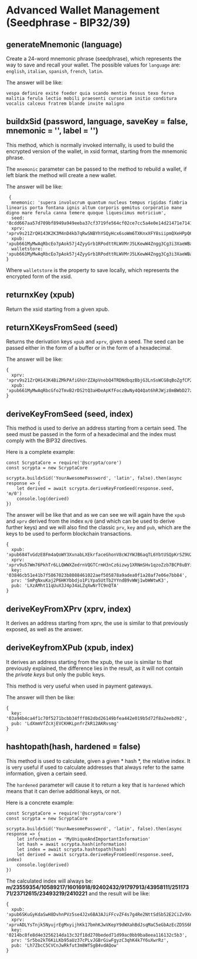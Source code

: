 # Advanced Wallet Management (Seedphrase - BIP32/39)

## generateMnemonic (language)
Create a 24-word mnemonic phrase (seedphrase), which represents the way to save and recall your wallet.
The possible values for `language` are: `english`, `italian`, `spanish`, `french`, `latin`.

The answer will be like:
```
vespa definire exite foedor quia scando mentio fessus texo fervo malitia ferula lectio mobili praesenti cursoriam initio conditura vocalis calceus fratrem blande invite maligno
```

## buildxSid (password, language, saveKey = false, mnemonic = '', label = '')
This method, which is normally invoked internally, is used to build the encrypted version of the wallet, in xsid format, starting from the mnemonic phrase.

The `mnemonic` parameter can be passed to the method to rebuild a wallet, if left blank the method will create a new wallet.

The answer will be like:
```
 {
  mnemonic: 'supera involucrum quantum nucleus tempus rigidas fimbria linearis porta fontana ignis altum corporis gemitus corporatio mane digno mare ferula canna temere quoque liquescimus motricium',
  seed: '8cdd667aa57d709bf8949a949eeba37cf3719fe564cf02ce7cc5a4e0e14d21471e714132a0d62900f05baa2ce69859e96748bc3ed1b6e696308bf1bde780e3a9',
  xprv: 'xprv9s21ZrQH143K2K3M4nD4kb7qRwSNBYhYSQyHcx6soWm6TXKnxXFY8siipmQXeHPpQ6bt5HC9uUnbuAZiPbNBmzYTRj4bCa3heAwv7HZhPhd',
  xpub: 'xpub661MyMwAqRbcEo7pAok57j4ZyyGrb1RPodttRLWVMrJ5LKewW4Zngg3Cg3i3XaeWBaxp2EYgZA2V1mvY8QtE3hK6Un4pWyPLSFBqCPd89ZM',
  walletstore: 'xpub661MyMwAqRbcEo7pAok57j4ZyyGrb1RPodttRLWVMrJ5LKewW4Zngg3Cg3i3XaeWBaxp2EYgZA2V1mvY8QtE3hK6Un4pWyPLSFBqCPd89ZM:3c76af024e93e793edf6922fa621416f*b3c7e8859ea6aa0e1a9edc79114c83f6a0df7d0c7092af4c022b99b467229dcbc606ef97b5652e777a3b8827900d6cea0eb867afba45d372a02eef50a3407091e41db39365529d95d85b753825d8f393091750af2f2ceaf5454f2458d9e3f4e8d8b2a4fa19c6dfeca3dd835f4fa9a0b6a5acf50c29f12be9063add70a5bc02c675e6b0811a461a2fdf5b09176694cd97079d2ef1ed3ed5144d04b60f190362589ad97fe940b94a0766709db7bc3c0f1c274bd7308ef56dfe'
}
```

Where `walletstore` is the property to save locally, which represents the encrypted form of the xsid.

## returnxKey (xpub)
Return the xsid starting from a given xpub.

## returnXKeysFromSeed (seed)
Returns the derivation keys `xpub` and `xprv`, given a  seed. The seed can be passed either in the form of a buffer or in the form of a hexadecimal.

The answer will be like:
```
{
  xprv: 'xprv9s21ZrQH143K4BiZMkPAfiGhUrZZApVnobQ4TRDNdbqzBbjG3LnSsWCG8qBoZgfCP2ZFdNvqEDvsHYojuzW5wdw1eqR4saxm5iij387tRYg',
  xpub: 'xpub661MyMwAqRbcGfo2TmvB2rDS2tQ3aHDeApKfFoczBwNy4Q4Qat6hRJWjz8mBWbD27z65cfuszxmrcUQxQRepeYJ4tibfW7Q8fjVaLe6bPVf'
}
```


## deriveKeyFromSeed (seed, index) 
This method is used to derive an address starting from a certain seed. The seed must be passed in the form of a hexadecimal and the index must comply with the BIP32 directives.

Here is a complete example:
```
const ScryptaCore = require('@scrypta/core')
const scrypta = new ScryptaCore

scrypta.buildxSid('YourAwesomePassword', 'latin', false).then(async response => {
    let derived = await scrypta.deriveKeyFromSeed(response.seed, 'm/0')
    console.log(derived)
})
```

The answer will be like that and as we can see we will again have the `xpub` and `xprv` derived from the index `m/0` (and which can be used to derive further keys) and we will also find the classic `prv`, `key` and `pub`, which are the keys to be used to perform blockchain transactions.

```
{
  xpub: 'xpub684TvGdzE8Fm4aQoWY3XvnabLXEkrfaceGhonV8cWJYWJB6aqTL6YbtUSQpKrSZ9U2Ks5WSCfeYfDFKkrELSk56p81R2nekwwDFKQ5LePwU',
  xprv: 'xprv9u57Wm76PkhTr6LLQWWXZedrnVQGTCrmH3nCz6izwy1XRNmSHv1qzoZzb7BCP8uBYi6tPVAUfcjawrV2oW8Q3KhMJoAu9dZw1D1QBXf8nLY',
  key: '03846cb51e41b7f5867023b8088461022aef505878a9adea0f1a20af7e06e7bb84',
  prv: 'SmPgNxuKaj2P6HKYbbdjo1PiYpa5UtTb2YYndB9vWWj1wbWWtwK3',
  pub: 'LXzAMht11qUuX3J4p34aLZqXwNrTC9nQTA'
}
```


## deriveKeyFromXPrv (xprv, index)
It derives an address starting from xprv, the use is similar to that previously exposed, as well as the answer.


## deriveKeyfromXPub (xpub, index)
It derives an address starting from the xpub, the use is similar to that previously explained, the difference lies in the result, as it will not contain the *private keys* but only the public keys.

This method is very useful when used in payment gateways.

The answer will then be like:
```
{
  key: '03a94b4ca4f1c70f5271bcbb34fff862dbd26149bfea442e019b5d72f8a2eebd92',
  pub: 'LdXmmVfZcXjEVCKHKLpnfrZkR12AKRvsmg'
}
```

## hashtopath(hash, hardened = false) 

This method is used to calculate, given a given * hash *, the relative index. It is very useful if used to calculate addresses that always refer to the same information, given a certain seed.

The `hardened` parameter will cause it to return a key that is `hardened` which means that it can derive additional keys, or not.

Here is a concrete example:

```
const ScryptaCore = require('@scrypta/core')
const scrypta = new ScryptaCore

scrypta.buildxSid('YourAwesomePassword', 'latin', false).then(async response => {
    let information = 'MyUniqueAndImportantInformation'
    let hash = await scrypta.hash(information)
    let index = await scrypta.hashtopath(hash)
    let derived = await scrypta.deriveKeyFromSeed(response.seed, index)
    console.log(derived)
})
```
The calculated index will always be: **m/23559354/10589217/16016918/92402432/91797913/43958111/25117371/23712615/23493219/2410221** and the result will be like:
```
{
  xpub: 'xpub6SKuGyKdaSwH8DvhnPVz5se4J2x6BA3AJiFFcvZF4s7g4Re2NttSdSb52E2CiZv9Xc11xKkRyieBURVVEu159ivFbmVf3GVrZ5mQhz76pQR',
  xprv: 'xprvADLYsTnjk5NyujrEgMxyijhKk17bmhKJwVKepY9dWXahBdJsqMaC5eGbAzEcZD5S6R46caiiqipFmiXMvHcDvoS3iYQFfAJwLGtvAw6L846',
  key: '0214bc8fe8d4e3256214da13c32f18d270beded71d99ac0bb9ba8eea116132c5b3',
  prv: 'Sr5bo2kT6KiLKb95aUz37cPLvJGBrGiwFgyzC3qhK4k7Y6uXwrRz',
  pub: 'Lh7ZbcC5CVCnJwRkfut3m8WfSgB4vdAQow'
}
```
